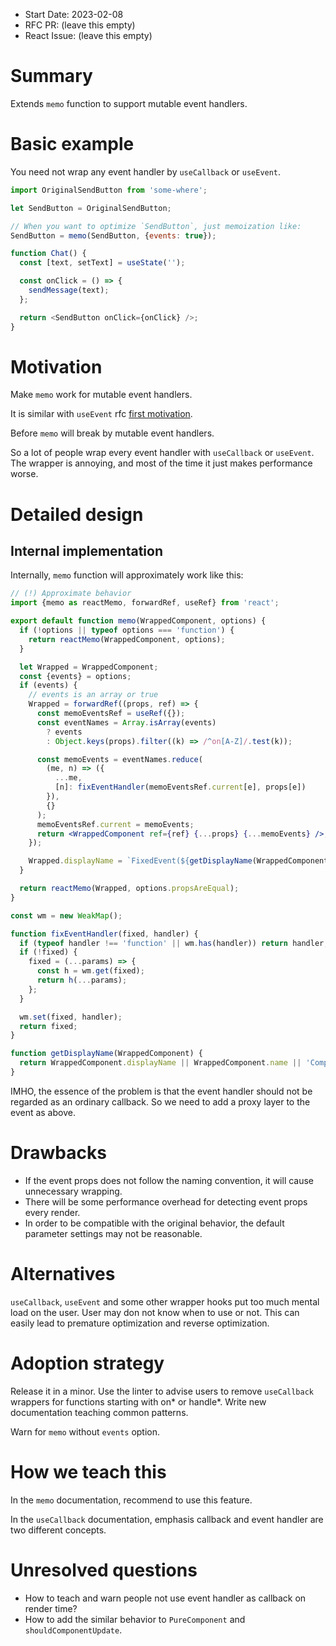 - Start Date: 2023-02-08
- RFC PR: (leave this empty)
- React Issue: (leave this empty)

# Summary

Extends `memo` function to support mutable event handlers.

# Basic example

You need not wrap any event handler by `useCallback` or `useEvent`.

```js
import OriginalSendButton from 'some-where';

let SendButton = OriginalSendButton;

// When you want to optimize `SendButton`, just memoization like:
SendButton = memo(SendButton, {events: true});

function Chat() {
  const [text, setText] = useState('');

  const onClick = () => {
    sendMessage(text);
  };

  return <SendButton onClick={onClick} />;
}
```

# Motivation

Make `memo` work for mutable event handlers.

It is similar with `useEvent` rfc [first motivation](https://github.com/reactjs/rfcs/blob/useevent/text/0000-useevent.md#reading-stateprops-in-event-handlers-breaks-optimizations).

Before `memo` will break by mutable event handlers.

So a lot of people wrap every event handler with `useCallback` or `useEvent`.
The wrapper is annoying, and most of the time it just makes performance worse.


# Detailed design

## Internal implementation

Internally, `memo` function will approximately work like this:

```jsx
// (!) Approximate behavior
import {memo as reactMemo, forwardRef, useRef} from 'react';

export default function memo(WrappedComponent, options) {
  if (!options || typeof options === 'function') {
    return reactMemo(WrappedComponent, options);
  }

  let Wrapped = WrappedComponent;
  const {events} = options;
  if (events) {
    // events is an array or true
    Wrapped = forwardRef((props, ref) => {
      const memoEventsRef = useRef({});
      const eventNames = Array.isArray(events)
        ? events
        : Object.keys(props).filter((k) => /^on[A-Z]/.test(k));

      const memoEvents = eventNames.reduce(
        (me, n) => ({
          ...me,
          [n]: fixEventHandler(memoEventsRef.current[e], props[e])
        }),
        {}
      );
      memoEventsRef.current = memoEvents;
      return <WrappedComponent ref={ref} {...props} {...memoEvents} />;
    });

    Wrapped.displayName = `FixedEvent(${getDisplayName(WrappedComponent)})`;
  }

  return reactMemo(Wrapped, options.propsAreEqual);
}

const wm = new WeakMap();

function fixEventHandler(fixed, handler) {
  if (typeof handler !== 'function' || wm.has(handler)) return handler;
  if (!fixed) {
    fixed = (...params) => {
      const h = wm.get(fixed);
      return h(...params);
    };
  }

  wm.set(fixed, handler);
  return fixed;
}

function getDisplayName(WrappedComponent) {
  return WrappedComponent.displayName || WrappedComponent.name || 'Component';
}

```

IMHO, the essence of the problem is that the event handler should not be regarded as an ordinary callback.
So we need to add a proxy layer to the event as above.

# Drawbacks

- If the event props does not follow the naming convention, it will cause unnecessary wrapping.
- There will be some performance overhead for detecting event props every render.
- In order to be compatible with the original behavior, the default parameter settings may not be reasonable.

# Alternatives

`useCallback`, `useEvent` and some other wrapper hooks put too much mental load on the user.
User may don not know when to use or not. This can easily lead to premature optimization and reverse optimization.


# Adoption strategy

Release it in a minor. 
Use the linter to advise users to remove `useCallback` wrappers for functions starting with on* or handle*.
Write new documentation teaching common patterns.

Warn for `memo` without `events` option.

# How we teach this

In the `memo` documentation, recommend to use this feature.

In the `useCallback` documentation, emphasis callback and event handler are two different concepts.

# Unresolved questions

- How to teach and warn people not use event handler as callback on render time?
- How to add the similar behavior to `PureComponent` and `shouldComponentUpdate`.
